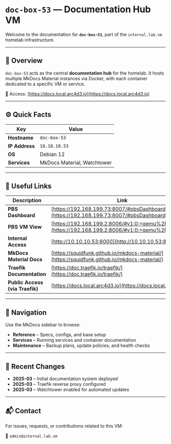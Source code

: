 # `doc-box-53` — Documentation Hub VM

Welcome to the documentation for **`doc-box-53`**, part of the `internal.lab.vm` homelab infrastructure.

---

## 📌 Overview

`doc-box-53` acts as the central **documentation hub** for the homelab. It hosts multiple MkDocs Material instances via Docker, with each container dedicated to a specific VM or service.

📍 Access: [https://docs.local.arc4d3.io](https://docs.local.arc4d3.io)

---

## ⚙️ Quick Facts

| Key           | Value                        |
|----------------|------------------------------|
| **Hostname**   | `doc-box-53`                 |
| **IP Address** | `10.10.10.53`                |
| **OS**         | Debian 12                    |
| **Services**   | MkDocs Material, Watchtower  |

---

## 🔗 Useful Links

| Description                | Link                                                                 |
|----------------------------|----------------------------------------------------------------------|
| **PBS Dashboard**          | [https://192.168.199.73:8007/#pbsDashboard](https://192.168.199.73:8007/#pbsDashboard) |
| **PBS VM View**            | [https://192.168.199.2:8006/#v1:0:=qemu%2F102:4:::::::](https://192.168.199.2:8006/#v1:0:=qemu%2F102:4:::::::) |
| **Internal Access**        | [http://10.10.10.53:8000](http://10.10.10.53:8000)                   |
| **MkDocs Material Docs**   | [https://squidfunk.github.io/mkdocs-material/](https://squidfunk.github.io/mkdocs-material/) |
| **Traefik Documentation**  | [https://doc.traefik.io/traefik/](https://doc.traefik.io/traefik/)   |
| **Public Access (via Traefik)** | [https://docs.local.arc4d3.io](https://docs.local.arc4d3.io)       |

---

## 🧭 Navigation

Use the MkDocs sidebar to browse:

- **Reference** – Specs, configs, and base setup
- **Services** – Running services and container documentation
- **Maintenance** – Backup plans, update policies, and health checks

---

## 📅 Recent Changes

- **2025-03** – Initial documentation system deployed
- **2025-03** – Traefik reverse proxy configured
- **2025-03** – Watchtower enabled for automated updates

---

## 📬 Contact

For issues, requests, or contributions related to this VM:

📧 `admin@internal.lab.vm`
